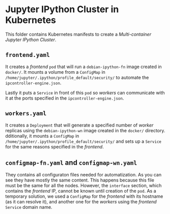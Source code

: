 # Jupyter IPython Cluster in Kubernetes

This folder contains Kubernetes manifests to create a *Multi-container Jupyter IPython Cluster*.

## `frontend.yaml`
It creates a *frontend* `pod` that will run a `debian-ipython-fn` image created in `docker/`. It mounts a volume from a `ConfigMap` in `/home/jupyter/.ipython/profile_default/security/` to automate the `ipcontroller-engine.json`.

Lastly it puts a `Service` in front of this `pod` so *workers* can communicate with it at the ports specified in the `ipcontroller-engine.json`.

## `workers.yaml`
It creates a `Deployment` that will generate a specified number of *worker* replicas using the `debian-ipython-wn` image created in the `docker/` directory. dditionally, it mounts a `ConfigMap` in `/home/jupyter/.ipython/profile_default/security/` and sets up a `Service` for the same reasons specified in the *frontend*.

## `configmap-fn.yaml` and `configmap-wn.yaml`
They contains all configuraton files needed for automatization. As you can see they have mostly the same content.
This happens because this file must be the same for all the nodes. However, the `interface` section, which contains the *frontend* IP, cannot be known until creation of the `pod`. As a temporary solution, we used a `ConfigMap` for the *frontend* with its hostname (as it can resolve it), and another one for the *workers* using the *frontend* `Service` domain name.
